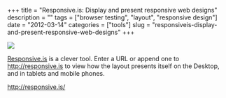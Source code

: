 +++
title = "Responsive.is: Display and present responsive web designs"
description = ""
tags = ["browser testing", "layout", "responsive design"]
date = "2012-03-14"
categories = ["tools"]
slug = "responsiveis-display-and-present-responsive-web-designs"
+++


<div class="tool-screenshot mb1"><a href="http://responsive.is/"><img id="bluga-thumbnail-2688" class="bluga-thumbnail custom" src="http://media.konigi.com/bluga/
wt522fb9445b9db_custom.jpg"/></a></div><p><a href="http://responsive.is/">Responsive.is</a> is a clever tool. Enter a URL or append one to <a href="http://responsive.is/" title="http://responsive.is"><a href="http://responsive.is/">http://responsive.is</a></a> to view how the layout presents itself on the Desktop, and in tablets and mobile phones.</p>

  
<p><a href="http://responsive.is/">http://responsive.is/</a></p>
      
